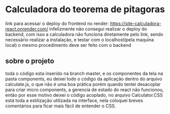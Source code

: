 # Calculadora do teorema de pitagoras

link para acessar o deploy do frontend no render: https://site-calculadora-react.onrender.com/
infelizmente não consegui realizar o deploy do backend, com isso a calculadora
não funciona diretamente pelo link, sendo necessário realizar a instalação, e testar com o localhost(pela maquina local)
o mesmo procedimento deve ser feito com o backend

## sobre o projeto

toda o código esta inserido na branch master, e os componentes da tela na pasta components,
eu deixei todo o código da aplicação dentro do arquivo calculate.js, o que não é uma boa prática
porém quando tentei desacoplar para criar micro components, a gerencia de estado do react não funcionou,
então por esse motivo deixei o código acoplado, no arquivo Calculator.CSS está toda a estilização
utilizada na interface, nela coloquei breves comentários para ficar mais fácil de entender o CSS.

